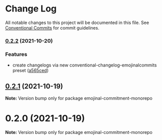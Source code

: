 # Change Log

All notable changes to this project will be documented in this file.
See [Conventional Commits](https://conventionalcommits.org) for commit guidelines.

### [0.2.2](https://github.com/andyjy/emojinal-commitment/compare/v0.2.1...v0.2.2) (2021-10-20)

### Features

- create changelogs via new conventional-changelog-emojinalcommits preset ([a565ced](https://github.com/andyjy/emojinal-commitment/commit/a565ceda0383a874feabf897aa31f7da5555ac0d))

## [0.2.1](https://github.com/andyjy/emojinal-commitment/compare/v0.2.0...v0.2.1) (2021-10-19)

**Note:** Version bump only for package emojinal-commitment-monorepo

# 0.2.0 (2021-10-19)

**Note:** Version bump only for package emojinal-commitment-monorepo
